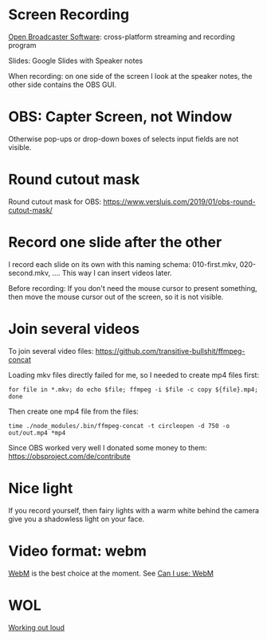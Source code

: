 # Screen Recording

[Open Broadcaster Software](https://obsproject.com/): cross-platform streaming and recording program

Slides: Google Slides with Speaker notes

When recording: on one side of the screen I look at the speaker notes, the other side contains the OBS GUI.

# OBS: Capter Screen, not Window

Otherwise pop-ups or drop-down boxes of selects input fields are not visible.

# Round cutout mask

Round cutout mask for OBS: https://www.versluis.com/2019/01/obs-round-cutout-mask/

# Record one slide after the other

I record each slide on its own with this naming schema: 010-first.mkv, 020-second.mkv, .... This way I can insert videos later.

Before recording: If you don't need the mouse cursor to present something, then move the mouse cursor out of the screen, so it is not visible. 

# Join several videos

To join several video files: https://github.com/transitive-bullshit/ffmpeg-concat

Loading mkv files directly failed for me, so I needed to create mp4 files first:

```
for file in *.mkv; do echo $file; ffmpeg -i $file -c copy ${file}.mp4; done
```

Then create one mp4 file from the files:

```
time ./node_modules/.bin/ffmpeg-concat -t circleopen -d 750 -o out/out.mp4 *mp4
```

Since OBS worked very well I donated some money to them: https://obsproject.com/de/contribute

# Nice light

If you record yourself, then fairy lights with a warm white behind the camera give you a shadowless light on your face.

# Video format: webm

[WebM](https://en.wikipedia.org/wiki/WebM) is the best choice at the moment. See [Can I use: WebM](https://caniuse.com/webm)

# WOL

[Working out loud](https://github.com/guettli/wol)
